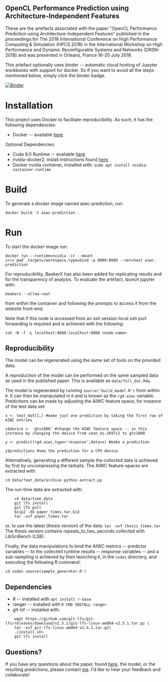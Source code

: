 OpenCL Performance Prediction using Architecture-Independent Features
---------------------------------------------------------------------

These are the artefacts associated with the paper "OpenCL Performance Prediction using Architecture-Independent Features" published in the proceedings for The 2018 International Conference on High Performance Computing & Simulation (HPCS 2018) in the International Workshop on High Performance and Dynamic Reconfigurable Systems and Networks (DRSN-2018) and was presented in Orleans, France 16-20 July 2018.

This artefact optionally uses binder -- automatic cloud hosting of Jupyter workbooks with support for docker.
So if you want to avoid all the steps mentioned below, simply click the binder badge.

[![Binder](https://mybinder.org/badge.svg)](https://mybinder.org/v2/gh/BeauJoh/opencl-predictions-with-aiwc/master)

# Installation

This project uses Docker to facilitate reproducibility. As such, it has the following dependencies:

* Docker -- available [here](https://docs.docker.com/install/linux/docker-ce/ubuntu/)

Optional Dependencies:

* Cuda 9.0 Runtime -- available [here](https://developer.nvidia.com/cuda-downloads)
* nvidia-docker2, install instructions found [here](https://github.com/NVIDIA/nvidia-docker)
* Docker nvidia container, installed with: `sudo apt install nvidia-container-runtime`

# Build

To generate a docker image named aiwc-prediction, run:

`docker build -t aiwc-prediction .`

# Run

To start the docker image run:

```
docker run --runtime=nvidia -it --mount src=`pwd`,target=/workspace,type=bind -p 8888:8888 --net=host aiwc-prediction
```

For reproducibility, BeakerX has also been added for replicating results and for the transparency of analysis.
To evaluate the artefact, launch jupyter with:

`beakerx --allow-root`

from within the container and following the prompts to access it from the website front-end.

*Note* that if this node is accessed from an ssh session local ssh port forwarding is required and is achieved with the following:

`ssh -N -f -L localhost:8888:localhost:8888 <node-name>`


Reproducibility
---------------

The model can be regenerated using the same set of tools on the provided data.

A reproduction of the model can be performed on the same sampled data as used in the published paper.
This is available as `data/full_dat.Rda`.

The model is regenerated by running `source('build_model.R')` from within `R`.
It can then be manipulated in `R` and is known as the `rgd.aiwc` variable.
Predictions can be made by adjusting the AIWC feature space, for instance of the test data set:

`x <- test_dat[1,] #make just one prediction by taking the first row of AIWC entries`

`x$device <- 'gtx1080' #change the AIWC feature space -- in this instance by changing the device from xeon_es-2697v2 to gtx1080`

`y <- predict(rgd.aiwc,type='response',data=x) #make a prediction`

`y$predictions #see the prediction for a CPU device`

Alternatively, generating a different sample the collected data is achieved by first by uncompressing the tarballs. The AIWC feature-spaces are extracted with:

`
cd data/feat_data/archive
python extract.py
`

The run-time data are extracted with:

~~~~
    cd data/time_data
    git lfs install
    git lfs pull
    bzip2 -dk paper_times.tar.bz2
    tar -xvf paper_times.tar
~~~~
or, to use the latest (thesis version) of the data:
`
tar -xvf thesis_times.tar
`
The thesis version contains repeats_to_two_seconds collected with LibSciBench (LSB).

Finally, the data manipulations to bind the AIWC metrics -- predictor variables -- to the collected runtime results -- response variables -- and a sub-sampling is achieved by then launching `R`, in the `codes` directory, and executing the following R command:

`
cd codes
source(sample_generator.R')
`

Dependencies
------------

* R -- installed with `apt install r-base`
* ranger -- installed with `R CMD INSTALL ranger`
* git-lsf -- installed with:

~~~~
    wget https://github.com/git-lfs/git-lfs/releases/download/v2.5.1/git-lfs-linux-amd64-v2.5.1.tar.gz \
    tar -xvf git-lfs-linux-amd64-v2.5.1.tar.gz\
    ./install.sh\
    git lfs install
~~~~

Questions?
----------

If you have any questions about the paper, found [here](), the model, or the resulting predictions, please contact [me](mail:beau.johnston@anu.edu.au).
I'd like to hear your feedback and collaborate!

